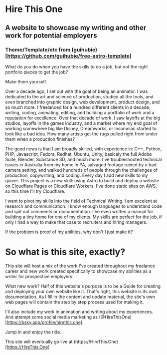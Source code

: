 # Hire This One
## A website to showcase my writing and other work for potential employers
### Theme/Template/etc from (guihubie)[https://github.com/guihubie/free-astro-template]




What do you do when you have the skills to do a job, but not the right portfolio pieces to get the job?


Make them yourself.


Over a decade ago, I set out with the goal of being an animator. I was dedicated to the art and science of production, studied all the tools, and even branched into graphic design, web development, product design, and so much more. I freelanced for a hundred different clients in a decade, writing, coding, animating, editing, and building a portfolio of work and a reputation for excellence. Over that decade of work, I saw layoffs at the big studios, layoffs in the games industry, and a market where my end goal of working somewhere big like Disney, Dreamworks, or Insomniac started to look like a bad idea. How many artists get the rugs pulled right from under them when a production finishes? 


The good news is that I am broadly skilled, with experience in: C++, Python, PHP, Javascript, Fedora, Redhat, Ubuntu, Unity, basicaly the full Adobe Suite, Blender, Substance 3D, and much more. I've troubleshooted technical issues in Australia from my home in PA, salvaged footage ruined by a bad camera setting, and walked hundreds of people through the challenges of production, copywriting, and coding. Every day I add new skills to my quiver. This project is a new skill: using Astro to build and deploy a website on Cloudflare Pages or Cloudflare Workers. I've done static sites on AWS, so this time I'll try Cloudflare.


I want to pivot my skills into the field of Technical Writing. I am excelent at research and communication. I know enough languages to understand code and spit out comments or documentation. I've even written a manual for building a tiny home for one of my clients. My skills are perfect for the job, if only I had a way to make that case to recruiters and hiring managers.


If the problem is proof of my abilities, why don't I just make it?


# So what is this site, exactly?


This site will host a mix of the work I've created throughout my freelance career and new work created specifically to showcase my abilities as a writer for prospective employers.

What new work? Half of this website's purpose is to be a Guide for creating and deploying your own website like it. That's right, this website is its own documentation. As I fill in the content and update material, the site's own web pages will contain the step by step process used for making it.

I'll also include my work in animation and writing about my experiences. And attempt some social media marketing as (@HireThisOne)[https://bsky.app/profile/hirethis.one].

Jump in and enjoy the ride.

This site will eventually go live at (https\://HireThis.One)[https://HireThis.One] 

